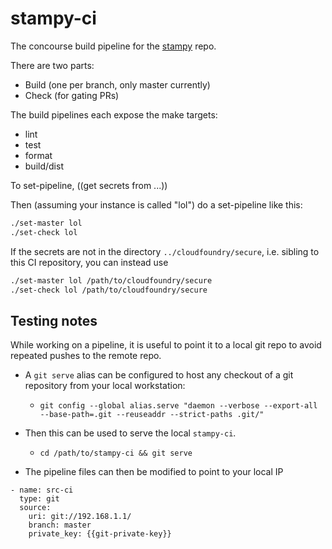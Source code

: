 # stampy-ci

The concourse build pipeline for the [stampy](https://github.com/SUSE/stampy) repo.

There are two parts:
- Build (one per branch, only master currently)
- Check (for gating PRs)

The build pipelines each expose the make targets:
- lint
- test
- format
- build/dist

To set-pipeline, ((get secrets from ...))

Then (assuming your instance is called "lol") do a set-pipeline like this:

```bash
./set-master lol
./set-check lol
```

If the secrets are not in the directory `../cloudfoundry/secure`,
i.e. sibling to this CI repository, you can instead use

```bash
./set-master lol /path/to/cloudfoundry/secure
./set-check lol /path/to/cloudfoundry/secure
```

## Testing notes

While working on a pipeline, it is useful to point it to a local git
repo to avoid repeated pushes to the remote repo.

- A `git serve` alias can be configured to host any checkout of a git
  repository from your local workstation:

  - `git config --global alias.serve "daemon --verbose --export-all
    --base-path=.git --reuseaddr --strict-paths .git/"`

- Then this can be used to serve the local `stampy-ci`.

  - `cd /path/to/stampy-ci && git serve`

- The pipeline files can then be modified to point to your local IP

```
- name: src-ci
  type: git
  source:
    uri: git://192.168.1.1/
    branch: master
    private_key: {{git-private-key}}
```
